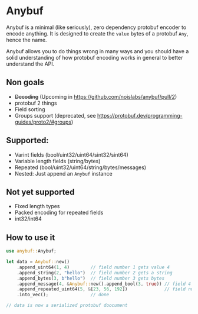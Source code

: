 # Anybuf

Anybuf is a minimal (like seriously), zero dependency protobuf encoder
to encode anything.
It is designed to create the `value` bytes of a protobuf `Any`, hence the name.

Anybuf allows you to do things wrong in many ways and you should have a
solid understanding of how protobuf encoding works in general to better
understand the API.

## Non goals

- ~~Decoding~~ (Upcoming in <https://github.com/noislabs/anybuf/pull/2>)
- protobuf 2 things
- Field sorting
- Groups support (deprecated, see <https://protobuf.dev/programming-guides/proto2/#groups>)

## Supported:

- Varint fields (bool/uint32/uint64/sint32/sint64)
- Variable length fields (string/bytes)
- Repeated (bool/uint32/uint64/string/bytes/messages)
- Nested: Just append an `Anybuf` instance

## Not yet supported

- Fixed length types
- Packed encoding for repeated fields
- int32/int64

## How to use it

```rust
use anybuf::Anybuf;

let data = Anybuf::new()
    .append_uint64(1, 4)        // field number 1 gets value 4
    .append_string(2, "hello")  // field number 2 gets a string
    .append_bytes(3, b"hello")  // field number 3 gets bytes
    .append_message(4, &Anybuf::new().append_bool(3, true)) // field 4 gets a message
    .append_repeated_uint64(5, &[23, 56, 192])              // field number 5 is a repeated uint64
    .into_vec();                // done

// data is now a serialized protobuf doocument
```
